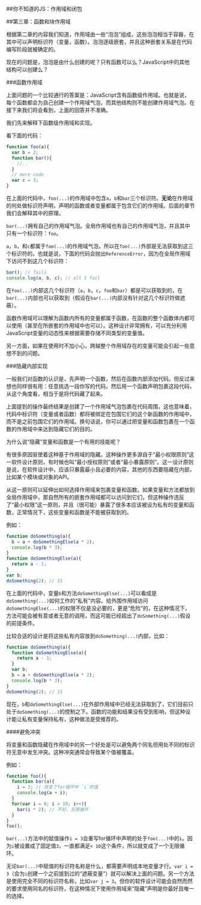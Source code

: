 ##你不知道的JS：作用域和闭包

##第三章：函数和块作用域

根据第二章的内容我们知道，作用域由一些“泡泡”组成，这些泡泡相当于容器，在其中可以声明标识符（变量，函数）。泡泡逐级嵌套，并且这种嵌套关系是在代码编写阶段就被确定的。

现在的问题是，泡泡是由什么创建的呢？只有函数可以么？JavaScript中的其他结构可以创建么？

###函数作用域

上面问题的一个比较通行的答案是：JavaScript含有函数级作用域。也就是说，每个函数都会为自己创建一个作用域气泡，而其他结构则不能创建作用域气泡。在接下来我们将会看到，上面的回答并不准确。

我们先来解释下函数级作用域和实现。

看下面的代码：

```javascript
function foo(a){
  var b = 2;
  function bar(){
    //..
  }
  // more code
  var c = 3;
}
```

在上面的代码中，`foo(...)`的作用域中包含`a`，`b`和`bar`三个标识符。**无论**在作用域的何处做标识符声明，声明的函数或者变量都属于包含它们的作用域。后面的章节我们会解释其中的原理。

`bar(...)`拥有自己的作用域气泡。全局作用域也有自己的作用域气泡，并且其中只有一个标识符：`foo`。

`a`，`b`，和`c`都属于`foo(...)`的作用域气泡，所以在`foo(...)`外部是无法获取到这三个标识符的。也就是说，下面的代码会抛出`ReferenceError`，因为在全局作用域下访问不到这几个标识符：

```javascript
bar(); // fails
console.log(a, b, c); // all 3 fail
```

在`foo(...)`内部这几个标识符（`a`，`b`，`c`，`foo`和`bar`）都是可以获取到的，在`bar(...)`内部也可以获取到（假设在`bar(...)`内部没有针对这几个标识符做遮蔽）。

函数作用域可以理解为函数内所有的变量都属于函数，在函数的整个函数体内都可以使用（甚至在所嵌套的作用域中也可以）。这种设计非常拥有，可以充分利用JavaScript变量的动态性来根据需要存储不同类型的变量值。

另一方面，如果在使用时不加小心，跨越整个作用域存在的变量可能会引起一些意想不到的问题。

###隐藏内部实现

一般我们对函数的认识是，先声明一个函数，然后在函数内部添加代码。但反过来想也同样很有用：任意挑选一段你写的代码，然后用一个函数声明包裹这段代码，从这个角度看，相当于是将代码藏了起来。

上面提到的操作最终结果是创建了一个作用域气泡包裹在代码周围，这也意味着，代码中标识符（变量或者函数）都将被绑定在包围它们的这个新函数的作用域中，而不是之前包围它们的作用域。换句话说，你可以通过把变量和函数包裹在一个函数的作用域中来达到隐藏它们的目的。

为什么说“隐藏”变量和函数是一个有用的技能呢？

有很多原因驱使着这种基于作用域的隐藏。这种操作更多源自于“最小权限原则”这一软件设计原则，有时候也叫“最小授权原则”或者“最小暴露原则”。这一设计原则是说，在软件设计中，应该只暴露最小且必要的内容，其他的东西要隐藏在内部，比如某个模块或对象的API。

从这一原则可以延伸出如何选择作用域来包裹变量和函数。如果变量和方法都放到全局作用域中，那自然所有的嵌套作用域都可以访问到它们，但这种操作违反了“最小权限”这一原则，并且（很可能）暴露了很多本应该被设为私有的变量和函数，正常情况下，这些变量和函数是不能被获取到的。

例如：

```javascript
function doSomething(a){
  b = a + doSomethingElse(a * 2);
  console.log(b * 3);
}
function doSomethingElse(a){
  return a - 1;
}
var b;
doSomething(2); // 15
```

在上面的代码中，变量`b`和方法`doSomethingElse(...)`可以看成是`doSomething(...)`如何工作的“私有”内容。给外围作用域访问`doSomethingElse(...)`的权限不仅是没必要的，更是“危险”的，在这种情况下，方法可能会被有意或者无意的调用，而这可能已经超出了`doSomething(...)`假设的前提条件。

比较合适的设计是将这些私有内容放到`doSomething(...)`内部，比如：

```javascript
function doSomething(a){
  function doSomethingElse(a){
    return a - 1;
  }
  var b;
  b = a + doSomethingElse(a * 2);
  console.log(b * 3);
}
doSomething(2); // 15
```

现在，`b`和`doSomethingElse(...)`在外部作用域中已经无法获取到了，它们目前只处于`doSomething(...)`的控制之下。函数的功能和结果没有受到影响，但这种设计能让私有变量保持私有，这种做法是受推荐的。

####避免冲突

将变量和函数隐藏在作用域中的另一个好处是可以避免两个同名但用处不同的标识符无意中发生冲突。这种冲突通常会导致某个值被覆盖。

例如：

```javascript
function foo(){
  function bar(a){
    i = 3; // 改变了for循环中 `i`的值
    console.log(a + i);
  }
  for(var i = 0; i < 10; i++){
    bar(i * 2); // 不好，无限循环
  }
}
foo();
```

`bar(...)`方法中的赋值操作`i = 3`会重写for循环中声明的处于`foo(...)`中的`i`。因为`i`被设置成了固定值`3`，一直都满足`< 10`这个条件，所以就变成了一个无限循环。

无论`bar(...)`中赋值的标识符名称是什么，都需要声明成本地变量才行。`var i = 3`（会为`i`创建一个之前提到过的“遮蔽变量”）就可以解决上面的问题。另一个方法是使用完全不同的标识符名称，比如`var j = 3`。但你的软件设计可能会自然而然的要求使用同名的标识符，在这种情况下使用作用域来“隐藏”声明是你最好且唯一的选择。











